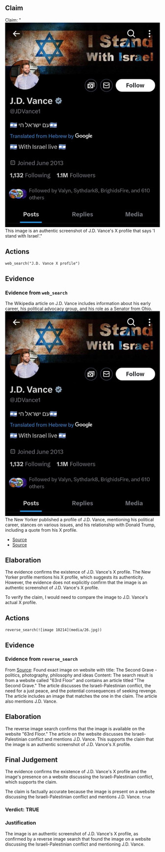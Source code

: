 ## Claim
Claim: "![image 10214](media/26.jpg) This image is an authentic screenshot of J.D. Vance's X profile that says 'I stand with Israel'."

## Actions
```
web_search("J.D. Vance X profile")
```

## Evidence
### Evidence from `web_search`
The Wikipedia article on J.D. Vance includes information about his early career, his political advocacy group, and his role as a Senator from Ohio. ![image 10214](media/26.jpg) The New Yorker published a profile of J.D. Vance, mentioning his political career, stances on various issues, and his relationship with Donald Trump, including a quote from his X profile.

*   [Source](https://en.wikipedia.org/wiki/JD_Vance)
*   [Source](https://www.newyorker.com/magazine/2024/11/04/j-d-vance-profile)


## Elaboration
The evidence confirms the existence of J.D. Vance's X profile. The New Yorker profile mentions his X profile, which suggests its authenticity. However, the evidence does not explicitly confirm that the image is an authentic screenshot of J.D. Vance's X profile.

To verify the claim, I would need to compare the image to J.D. Vance's actual X profile.


## Actions
```
reverse_search(![image 10214](media/26.jpg))
```

## Evidence
### Evidence from `reverse_search`
From [Source](https://www.63rdfloor.com/post/the-second-grave): Found exact image on website with title: The Second Grave - politics, photography, philosophy and ideas
Content: The search result is from a website called "63rd Floor" and contains an article titled "The Second Grave." The article discusses the Israeli-Palestinian conflict, the need for a just peace, and the potential consequences of seeking revenge. The article includes an image that matches the one in the claim. The article also mentions J.D. Vance.


## Elaboration
The reverse image search confirms that the image is available on the website "63rd Floor." The article on the website discusses the Israeli-Palestinian conflict and mentions J.D. Vance. This supports the claim that the image is an authentic screenshot of J.D. Vance's X profile.


## Final Judgement
The evidence confirms the existence of J.D. Vance's X profile and the image's presence on a website discussing the Israeli-Palestinian conflict, which supports the claim.

The claim is factually accurate because the image is present on a website discussing the Israeli-Palestinian conflict and mentions J.D. Vance. `true`

### Verdict: TRUE

### Justification
The image is an authentic screenshot of J.D. Vance's X profile, as confirmed by a reverse image search that found the image on a website discussing the Israeli-Palestinian conflict and mentioning J.D. Vance.
